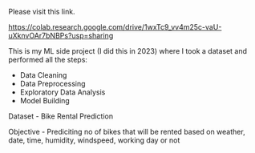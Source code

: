 Please visit this link.

https://colab.research.google.com/drive/1wxTc9_vv4m25c-vaU-uXknvOAr7bNBPs?usp=sharing

This is my ML side project (I did this in 2023) where I took a dataset and performed all the steps:
- Data Cleaning
- Data Preprocessing
- Exploratory Data Analysis
- Model Building

Dataset - Bike Rental Prediction

Objective - Prediciting no of bikes that will be rented based on weather, date, time, humidity, windspeed, working day or not